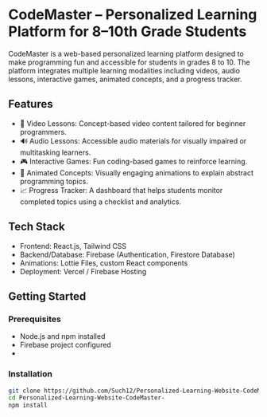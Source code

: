 # CodeMaster – Personalized Learning Platform for 8–10th Grade Students

CodeMaster is a web-based personalized learning platform designed to make programming fun and accessible for students in grades 8 to 10. The platform integrates multiple learning modalities including videos, audio lessons, interactive games, animated concepts, and a progress tracker.

## Features

- 🎥 Video Lessons: Concept-based video content tailored for beginner programmers.
- 🔊 Audio Lessons: Accessible audio materials for visually impaired or multitasking learners.
- 🎮 Interactive Games: Fun coding-based games to reinforce learning.
- 🧠 Animated Concepts: Visually engaging animations to explain abstract programming topics.
- 📈 Progress Tracker: A dashboard that helps students monitor completed topics using a checklist and analytics.

## Tech Stack

- Frontend: React.js, Tailwind CSS
- Backend/Database: Firebase (Authentication, Firestore Database)
- Animations: Lottie Files, custom React components
- Deployment: Vercel / Firebase Hosting

## Getting Started

### Prerequisites

- Node.js and npm installed
- Firebase project configured
-

### Installation

```bash
git clone https://github.com/Such12/Personalized-Learning-Website-CodeMaster-.git
cd Personalized-Learning-Website-CodeMaster-
npm install

